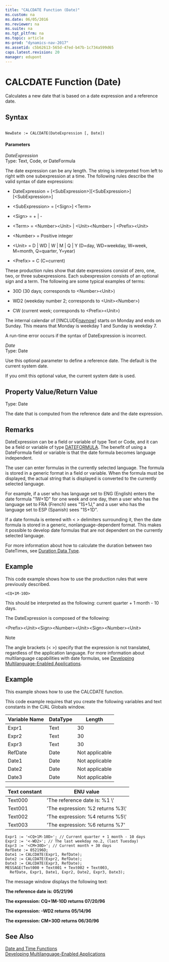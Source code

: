 ```yaml
---
title: "CALCDATE Function (Date)"
ms.custom: na
ms.date: 06/05/2016
ms.reviewer: na
ms.suite: na
ms.tgt_pltfrm: na
ms.topic: article
ms-prod: "dynamics-nav-2017"
ms.assetid: c5b62613-565d-47ed-b47b-1c734a599d65
caps.latest.revision: 20
manager: edupont
---
```

# CALCDATE Function (Date)
Calculates a new date that is based on a date expression and a reference date.  
  
## Syntax  
  
```  
  
NewDate := CALCDATE(DateExpression [, Date])  
```  
  
#### Parameters  
 *DateExpression*  
 Type: Text, Code, or DateFormula  
  
 The date expression can be any length. The string is interpreted from left to right with one subexpression at a time. The following rules describe the valid syntax of date expressions:  
  
-   DateExpression \= \[\<SubExpression\>\]\[\<SubExpression\>\]\[\<SubExpression\>\]  
  
-   \<SubExpression\> \= \[\<Sign\>\] \<Term\>  
  
-   \<Sign\> \= \+ &#124; \-  
  
-   \<Term\> \= \<Number\>\<Unit\> &#124; \<Unit\>\<Number\> &#124; \<Prefix\>\<Unit\>  
  
-   \<Number\> \= Positive integer  
  
-   \<Unit\> \= D &#124; WD &#124; W &#124; M &#124; Q &#124; Y \(D\=day, WD\=weekday, W\=week, M\=month, Q\=quarter, Y\=year\)  
  
-   \<Prefix\> \= C \(C\=current\)  
  
 These production rules show that date expressions consist of zero, one, two, or three subexpressions. Each subexpression consists of an optional sign and a term. The following are some typical examples of terms:  
  
-   30D \(30 days; corresponds to \<Number\>\<Unit\>\)  
  
-   WD2 \(weekday number 2; corresponds to \<Unit\>\<Number\>\)  
  
-   CW \(current week; corresponds to \<Prefix\>\<Unit\>\)  
  
 The internal calendar of [!INCLUDE[navnow](includes/navnow_md.md)] starts on Monday and ends on Sunday. This means that Monday is weekday 1 and Sunday is weekday 7.  
  
 A run\-time error occurs if the syntax of DateExpression is incorrect.  
  
 *Date*  
 Type: Date  
  
 Use this optional parameter to define a reference date. The default is the current system date.  
  
 If you omit this optional value, the current system date is used.  
  
## Property Value/Return Value  
 Type: Date  
  
 The date that is computed from the reference date and the date expression.  
  
## Remarks  
 DateExpression can be a field or variable of type Text or Code, and it can be a field or variable of type [DATEFORMULA](DateFormula-Data-Type.md). The benefit of using a DateFormula field or variable is that the date formula becomes language independent.  
  
 The user can enter formulas in the currently selected language. The formula is stored in a generic format in a field or variable. When the formula must be displayed, the actual string that is displayed is converted to the currently selected language.  
  
 For example, if a user who has language set to ENG \(English\) enters the date formula "1W\+1D" for one week and one day, then a user who has the language set to FRA \(French\) sees "1S\+1J," and a user who has the language set to ESP \(Spanish\) sees "1S\+1D".  
  
 If a date formula is entered with \< \> delimiters surrounding it, then the date formula is stored in a generic, nonlanguage\-dependent format. This makes it possible to develop date formulas that are not dependent on the currently selected language.  
  
 For more information about how to calculate the duration between two DateTimes, see [Duration Data Type](Duration-Data-Type.md).  
  
## Example  
 This code example shows how to use the production rules that were previously described.  
  
```  
<CQ+1M-10D>  
```  
  
 This should be interpreted as the following: current quarter \+ 1 month \- 10 days.  
  
 The DateExpression is composed of the following:  
  
 \<Prefix\>\<Unit\>\<Sign\>\<Number\>\<Unit\>\<Sign\>\<Number\>\<Unit\>  
  
> [!NOTE]  
>  The angle brackets \(\< \>\) specify that the expression is not translated, regardless of the application language. For more information about multilanguage capabilities with date formulas, see [Developing Multilanguage\-Enabled Applications](Developing-Multilanguage-Enabled-Applications.md).  
  
## Example  
 This example shows how to use the CALCDATE function.  
  
 This code example requires that you create the following variables and text constants in the C/AL Globals window.  
  
|Variable Name|DataType|Length|  
|-------------------|--------------|------------|  
|Expr1|Text|30|  
|Expr2|Text|30|  
|Expr3|Text|30|  
|RefDate|Date|Not applicable|  
|Date1|Date|Not applicable|  
|Date2|Date|Not applicable|  
|Date3|Date|Not applicable|  
  
|Text constant|ENU value|  
|-------------------|---------------|  
|Text000|'The reference date is: %1 \\'|  
|Text001|'The expression: %2 returns %3\\'|  
|Text002|'The expression: %4 returns %5\\'|  
|Text003|'The expression: %6 returns %7'|  
  
```  
Expr1 := '<CQ+1M-10D>'; // Current quarter + 1 month - 10 days  
Expr2 := '<-WD2>'; // The last weekday no.2, (last Tuesday)  
Expr3 := '<CM+30D>'; // Current month + 30 days  
RefDate := 052196D;  
Date1 := CALCDATE(Expr1, RefDate);  
Date2 := CALCDATE(Expr2, RefDate);  
Date3 := CALCDATE(Expr3, RefDate);  
MESSAGE(Text000 + Text001 + Text002 + Text003,  
  RefDate, Expr1, Date1, Expr2, Date2, Expr3, Date3);  
```  
  
 The message window displays the following text:  
  
 **The reference date is: 05\/21\/96**  
  
 **The expression: CQ\+1M\-10D returns 07\/20\/96**  
  
 **The expression: \-WD2 returns 05\/14\/96**  
  
 **The expression: CM\+30D returns 06\/30\/96**  
  
## See Also  
 [Date and Time Functions](Date-and-Time-Functions.md)   
 [Developing Multilanguage\-Enabled Applications](Developing-Multilanguage-Enabled-Applications.md)